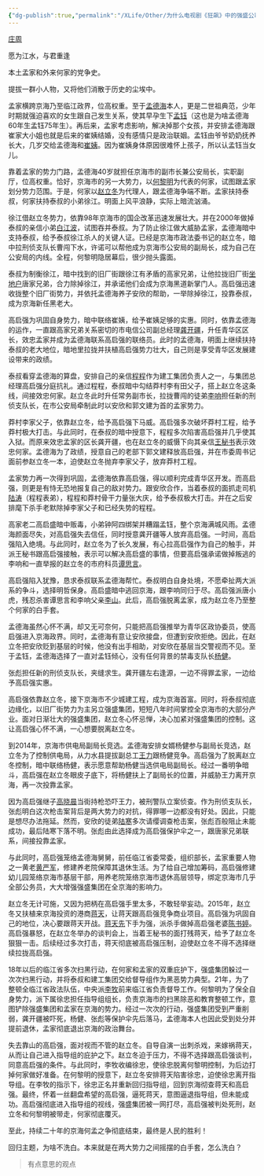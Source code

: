 ```yaml
---
{"dg-publish":true,"permalink":"/XLife/Other/为什么电视剧《狂飙》中的强盛公司不洗白上岸？ /","noteIcon":"","created":"2025-03-06T21:28:25.989+08:00"}
---
```



[庄周](https:////www.zhihu.com/people/75-45-54-45-12)

愿为江水，与君重逢


本土孟家和外来何家的党争史。

提拔一群小人物，又将他们消散于历史的尘埃中。

孟家横跨京海乃至临江政界，位高权重。至于[孟德海](https://zhida.zhihu.com/search?content_id=679105169&content_type=Answer&match_order=1&q=%E5%AD%9F%E5%BE%B7%E6%B5%B7&zhida_source=entity)本人，更是二世祖典范，少年时期就强迫喜欢的女生跟自己发生关系，使其早孕生下[孟钰](https://zhida.zhihu.com/search?content_id=679105169&content_type=Answer&match_order=1&q=%E5%AD%9F%E9%92%B0&zhida_source=entity)（这也是为啥孟德海60年生孟钰75年生）。再后来，孟家考虑影响，解决掉那个女孩，并安排孟德海跟崔家大小姐也就是后来的崔姨结婚，没有感情只是政治联姻。孟钰由爷爷奶奶抚养长大，几岁交给孟德海和[崔姨](https://zhida.zhihu.com/search?content_id=679105169&content_type=Answer&match_order=2&q=%E5%B4%94%E5%A7%A8&zhida_source=entity)。因为崔姨身体原因很难怀上孩子，所以认孟钰当女儿。

靠着孟家的势力门路，孟德海40岁就担任京海市的副市长兼公安局长，实职副厅，位高权重。恰好，京海市的另一大势力，以[何黎明](https://zhida.zhihu.com/search?content_id=679105169&content_type=Answer&match_order=1&q=%E4%BD%95%E9%BB%8E%E6%98%8E&zhida_source=entity)为代表的何家，试图跟孟家划分势力范围。于是，何家以[赵立冬](https://zhida.zhihu.com/search?content_id=679105169&content_type=Answer&match_order=1&q=%E8%B5%B5%E7%AB%8B%E5%86%AC&zhida_source=entity)为代理人，跟孟德海争端不断。孟家扶持泰叔，何家扶持泰叔的小弟徐江。明面上风平浪静，实际上暗流汹涌。

徐江借赵立冬势力，依靠98年京海市的国企改革迅速发展壮大。并在2000年做掉泰叔的亲信小弟[白江波](https://zhida.zhihu.com/search?content_id=679105169&content_type=Answer&match_order=1&q=%E7%99%BD%E6%B1%9F%E6%B3%A2&zhida_source=entity)，试图吞并泰叔。为了防止徐江做大威胁孟家，孟德海暗中支持泰叔，给予泰叔徐江杀人的关键人证。已经是京海市政法委书记的赵立冬，暗中拉刑侦支队长曹闯下水，许诺可以帮他成为京海市公安局的副局长，成为自己在公安局的内线。全程，何黎明隐居幕后，很少抛头露面。

泰叔为制衡徐江，暗中找到的旧厂街跟徐江有矛盾的高家兄弟，让他拉拢旧厂街[坐地户](https://zhida.zhihu.com/search?content_id=679105169&content_type=Answer&match_order=1&q=%E5%9D%90%E5%9C%B0%E6%88%B7&zhida_source=entity)唐家兄弟，合力除掉徐江，并承诺他们会成为京海黑道新掌门人。高启强迅速收拢整个旧厂街势力，并依托孟德海养子安欣的帮助，一举除掉徐江，投靠泰叔，成为京海新任黑老大。

高启强为巩固自身势力，暗中联络崔姨，给予崔姨足够的实惠。同时，依靠孟德海的运作，一直跟高家兄弟关系密切的市电信公司副总经理[龚开疆](https://zhida.zhihu.com/search?content_id=679105169&content_type=Answer&match_order=1&q=%E9%BE%9A%E5%BC%80%E7%96%86&zhida_source=entity)，升任青华区区长，效忠孟家并成为孟德海联系高启强的联络员。此时的孟德海，明面上继续扶持泰叔的老大地位，暗地里拉拢并扶植高启强势力壮大，自己则是享受青华区发展建设带来的政绩。

泰叔看穿孟德海的算盘，安排自己的亲信[程程](https://zhida.zhihu.com/search?content_id=679105169&content_type=Answer&match_order=1&q=%E7%A8%8B%E7%A8%8B&zhida_source=entity)作为建工集团负责人之一，与集团总经理高启强分庭抗礼。通过程程，泰叔暗中勾结莽村李有田父子，搭上赵立冬这条线，间接效忠何家。赵立冬此时升任常务副市长，拉拢曹闯的徒弟[李响](https://zhida.zhihu.com/search?content_id=679105169&content_type=Answer&match_order=1&q=%E6%9D%8E%E5%93%8D&zhida_source=entity)担任新的刑侦支队长，在市公安局牵制此时以安欣和郭文建为首的孟家势力。

莽村李家父子，依靠赵立冬，给予高启强下马威。高启强多次破坏莽村工程，给予莽村极大打击。与此同时，在泰叔的暗中授意下，程程多次陷害高启强并几乎使其入狱。而原来效忠孟家的区长龚开疆，也在赵立冬的威慑下向其亲信[王秘书](https://zhida.zhihu.com/search?content_id=679105169&content_type=Answer&match_order=1&q=%E7%8E%8B%E7%A7%98%E4%B9%A6&zhida_source=entity)表示效忠何家。孟德海为了政绩，授意自己的老部下郭文建释放高启强，并在市委周书记面前参赵立冬一本，迫使赵立冬抛弃李家父子，放弃莽村工程。

孟家势力再一次得到巩固，孟德海依靠高启强，得以顺利完成青华区开发。而高启强，则更是有恃无恐地报复自己的敌对势力。跟安欣合作，当着泰叔的面抓走司机[陆涛](https://zhida.zhihu.com/search?content_id=679105169&content_type=Answer&match_order=1&q=%E9%99%86%E6%B6%9B&zhida_source=entity)（程程表弟），程程和莽村骨干力量张大庆，给予泰叔极大打击。并在之后安排麾下杀手老默除掉李家父子和已经失势的程程。

高家老二高启盛暗中贩毒，小弟钟阿四绑架并糟蹋孟钰，整个京海满城风雨。孟德海颜面尽失，对高启强失去信任，同时授意龚开疆等人放弃高启强。一时间，高启强陷入绝境。与此同时，赵立冬为了长久发展，有心拉高启强作为自己的触手，并派王秘书跟高启强接触，表示可以解决高启盛的事情，但要高启强承诺做掉叛逃的李响和一直举报的赵立冬的市府科员[谭思言](https://zhida.zhihu.com/search?content_id=679105169&content_type=Answer&match_order=1&q=%E8%B0%AD%E6%80%9D%E8%A8%80&zhida_source=entity)。

高启强陷入犹豫，恳求泰叔联系孟德海帮忙。泰叔明白自身处境，不愿牵扯两大派系的争斗，选择明哲保身。高启盛暗中逃回京海，跟李响同归于尽。高启强派唐小虎，残忍杀害谭思言和李响父亲[李山](https://zhida.zhihu.com/search?content_id=679105169&content_type=Answer&match_order=1&q=%E6%9D%8E%E5%B1%B1&zhida_source=entity)。此后，高启强脱离孟家，成为赵立冬乃至整个何家的白手套。

孟德海虽然心怀不满，却又无可奈何，只能把高启强推举为青华区政协委员，使高启强进入京海政界。同时，孟德海有意让安欣接盘，但遭到安欣拒绝。因此，在赵立冬把安欣贬到基层的时候，他没有出手相助，对安欣在基层当交警视而不见。至于孟钰，孟德海选择了一直对孟钰倾心，没有任何背景的禁毒支队长[杨健](https://zhida.zhihu.com/search?content_id=679105169&content_type=Answer&match_order=1&q=%E6%9D%A8%E5%81%A5&zhida_source=entity)。

张彪担任新的刑侦支队长，夹缝求生。龚开疆左右逢源，一边不得罪孟家，一边给予高启强实惠。

高启强依靠赵立冬，接下京海市不少城建工程，成为京海首富。同时，将泰叔彻底边缘化，以旧厂街势力为主另立强盛集团，短短八年时间掌控全京海市的大部分产业。面对日渐壮大的强盛集团，赵立冬心怀忌惮，决心加紧对强盛集团的控制。这让高启强心怀不满，一心想要脱离赵立冬。

到2014年，京海市供电局副局长竞选。孟德海安排女婿杨健参与副局长竞选，赵立冬为了控制供电局，从力水县提拔副总工[王力](https://zhida.zhihu.com/search?content_id=679105169&content_type=Answer&match_order=1&q=%E7%8E%8B%E5%8A%9B&zhida_source=entity)跟杨健竞争。高启强为了脱离赵立冬控制，暗中联络杨健，表示愿意帮助杨健当选供电局副局长。经过一番明争暗斗，高启强在赵立冬眼皮子底下，将杨健扶上了副局长的位置，并威胁王力离开京海，再一次投靠孟家。

因为高启强继子[高晓晨](https://zhida.zhihu.com/search?content_id=679105169&content_type=Answer&match_order=1&q=%E9%AB%98%E6%99%93%E6%99%A8&zhida_source=entity)当街持枪恐吓王力，被刑警队立案侦查。作为刑侦支队长，张彪明白这次枪击案背后是两大势力的对抗，得罪哪一边都没有好处。因此，只能是想尽办法拖延。然而，安欣的徒弟[陆寒](https://zhida.zhihu.com/search?content_id=679105169&content_type=Answer&match_order=1&q=%E9%99%86%E5%AF%92&zhida_source=entity)多次请缨调查枪击案，张彪百般阻止未能成功，最后陆寒下落不明。张彪由此选择成为高启强保护伞之一，跟唐家兄弟联系，间接投靠孟家。

与此同时，高启强笼络孟德海舅舅，前任临江省委常委，组织部长，孟家重要人物之一黄老[黄严军](https://zhida.zhihu.com/search?content_id=679105169&content_type=Answer&match_order=1&q=%E9%BB%84%E4%B8%A5%E5%86%9B&zhida_source=entity)，修建养老院保障其退休生活。为了给自己增加筹码，高启强修建幼儿园笼络京海市基层干部，用养老院笼络京海市退休高层领导，绑定京海市几乎全部公务员，大大增强强盛集团在全京海的影响力。

赵立冬无计可施，又因为把柄在高启强手里太多，不敢轻举妄动。2015年，赵立冬又扶植来京海投资的港商[蒋天](https://zhida.zhihu.com/search?content_id=679105169&content_type=Answer&match_order=1&q=%E8%92%8B%E5%A4%A9&zhida_source=entity)，让蒋天跟高启强竞争商业项目。高启强为巩固自己的地位，决心要跟蒋天开战。[蒋天先](https://zhida.zhihu.com/search?content_id=679105169&content_type=Answer&match_order=1&q=%E8%92%8B%E5%A4%A9%E5%85%88&zhida_source=entity)下手为强，派杀手做掉高启强老婆[陈书婷](https://zhida.zhihu.com/search?content_id=679105169&content_type=Answer&match_order=1&q=%E9%99%88%E4%B9%A6%E5%A9%B7&zhida_source=entity)。高启强暴怒，在赵立冬举办的谈判会上，当着王秘书的面打残蒋天，给予了赵立冬狠狠一击。后续经过多次打击，蒋天彻底被高启强压制，迫使赵立冬不得不选择继续拉拢高启强。

18年以后的临江省多次扫黑行动，在何家和孟家的双重庇护下，强盛集团躲过一次次扫黑行动，并将泰叔和建工集团交给督导组作为黑恶势力典型。21年，为了整顿全临江省政法队伍，中央派[李牧](https://zhida.zhihu.com/search?content_id=679105169&content_type=Answer&match_order=1&q=%E6%9D%8E%E7%89%A7&zhida_source=entity)前来临江省负责督导工作。何黎明为了保全自身势力，派下属徐忠担任指导组组长，负责京海市的扫黑除恶和教育整顿工作，意图铲除强盛集团和孟家在京海的势力。经过一次次的行动，强盛集团受到严重削弱，龚开疆被吓死，杨健、张彪等保护伞先后落马，孟德海本人也因此受到处分并提前退休，孟家彻底退出京海的政治舞台。

失去靠山的高启强，面对视而不管的赵立冬。自导自演一出刺杀戏，来嫁祸蒋天，从而让自己进入指导组的庇护之下。赵立冬迫于压力，不得不选择跟高启强谈判，同意高启强的条件。与此同时，李牧收编徐忠，使徐忠脱离何黎明控制，为后边打掉何家做好准备。在何黎明的授意下，赵立冬安排蒋天陷害徐忠，迫使徐忠离开指导组。在李牧的指示下，徐忠正名并重新回归指导组，回到京海彻查蒋天和高启强。最终，怀着一丝翻盘希望的高启强，逼死蒋天，意图逼退指导组，但未能成功。高启强彻底进入指导组的视线，强盛集团被一网打尽，高启强被判处死刑，赵立冬和何黎明被带走，何家彻底覆灭。

至此，持续二十年的京海何孟之争彻底结束，最终是人民的胜利！

回归主题，为啥不洗白。本来就是在两大势力之间摇摆的白手套，怎么洗白？

> 有点意思的观点

​
